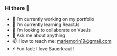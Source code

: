 ### Hi there 👋

- 🔭 I’m currently working on my portfolio
- 🌱 I’m currently learning ReactJs
- 👯 I’m looking to collaborate on VueJs
- 💬 Ask me about anything
- 📫 How to reach me: mariemorin19@gmail.com
- ⚡ Fun fact: I love Sauerkraut !
